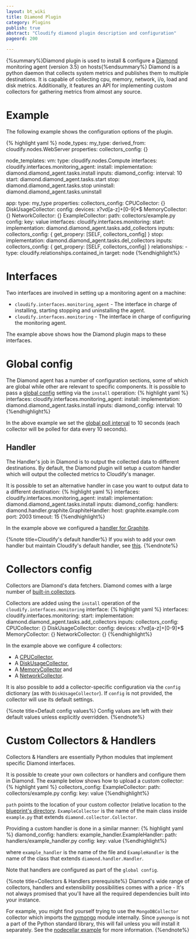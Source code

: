 ```yaml
---
layout: bt_wiki
title: Diamond Plugin
category: Plugins
publish: true
abstract: "Cloudify diamond plugin description and configuration"
pageord: 200

---
```


{%summary%}Diamond plugin is used to install & configure a [Diamond](https://github.com/BrightcoveOS/Diamond) monitoring agent (version 3.5) on hosts{%endsummary%}
Diamond is a python daemon that collects system metrics and publishes them to multiple destinations. It is capable of collecting cpu, memory, network, i/o, load and disk metrics.
Additionally, it features an API for implementing custom collectors for gathering metrics from almost any source.

# Example
The following example shows the configuration options of the plugin.

{% highlight yaml %}
node_types:
  my_type:
    derived_from: cloudify.nodes.WebServer
    properties:
      collectors_config: {}

node_templates:
  vm:
    type: cloudify.nodes.Compute
    interfaces:
      cloudify.interfaces.monitoring_agent:
        install:
          implementation: diamond.diamond_agent.tasks.install
          inputs:
            diamond_config:
              interval: 10
        start: diamond.diamond_agent.tasks.start
        stop: diamond.diamond_agent.tasks.stop
        uninstall: diamond.diamond_agent.tasks.uninstall

  app:
    type: my_type
    properties:
      collectors_config:
        CPUCollector: {}
        DiskUsageCollector:
          config:
            devices: x?vd[a-z]+[0-9]*$
        MemoryCollector: {}
        NetworkCollector: {}
        ExampleCollector:
          path: collectors/example.py
          config:
              key: value
    interfaces:
      cloudify.interfaces.monitoring:
        start:
          implementation: diamond.diamond_agent.tasks.add_collectors
          inputs:
            collectors_config: { get_propery: [SELF, collectors_config] }
        stop:
          implementation: diamond.diamond_agent.tasks.del_collectors
          inputs:
            collectors_config: { get_propery: [SELF, collectors_config] }
    relationships:
      - type: cloudify.relationships.contained_in
        target: node
{%endhighlight%}

# Interfaces
Two interfaces are involved in setting up a monitoring agent on a machine:

* `cloudify.interfaces.monitoring_agent` - The interface in charge of installing, starting stopping and uninstalling the agent.
* `cloudify.interfaces.monitoring` - The interface in charge of configuring the monitoring agent.

The example above shows how the Diamond plugin maps to these interfaces.

# Global config
The Diamond agent has a number of configuration sections, some of which are global while other are relevant to specific components.
It is possible to pass a [global config](https://github.com/BrightcoveOS/Diamond/blob/v3.5/conf/diamond.conf.example) setting via the `install` operation:
{% highlight yaml %}
interfaces:
  cloudify.interfaces.monitoring_agent:
    install:
      implementation: diamond.diamond_agent.tasks.install
      inputs:
        diamond_config:
          interval: 10
{%endhighlight%}

In the above example we set the [global poll interval](https://github.com/BrightcoveOS/Diamond/blob/v3.5/conf/diamond.conf.example#L176) to 10 seconds
(each collector will be polled for data every 10 seconds).

## Handler
The Handler's job in Diamond is to output the collected data to different destinations. By default, the Diamond plugin will setup a custom handler which will output the collected metrics to Cloudify's manager.

It is possible to set an alternative handler in case you want to output data to a different destination:
{% highlight yaml %}
interfaces:
  cloudify.interfaces.monitoring_agent:
    install:
      implementation: diamond.diamond_agent.tasks.install
      inputs:
        diamond_config:
          handlers:
            diamond.handler.graphite.GraphiteHandler:
              host: graphite.example.com
              port: 2003
              timeout: 15
{%endhighlight%}

In the example above we configured a [handler for Graphite](https://github.com/BrightcoveOS/Diamond/wiki/handler-GraphiteHandler).

{%note title=Cloudify's default handler%}
If you wish to add your own handler but maintain Cloudify's default handler, see [this](https://github.com/cloudify-cosmo/cloudify-diamond-plugin/blob/1.1/diamond_agent/tasks.py#L38).
{%endnote%}

# Collectors config
Collectors are Diamond's data fetchers. Diamond comes with a large number of [built-in collectors](https://github.com/BrightcoveOS/Diamond/wiki/Collectors).

Collectors are added using the `install` operation of the `cloudify.interfaces.monitoring` interface:
{% highlight yaml %}
interfaces:
  cloudify.interfaces.monitoring:
    start:
      implementation: diamond.diamond_agent.tasks.add_collectors
      inputs:
        collectors_config:
          CPUCollector: {}
          DiskUsageCollector:
            config:
              devices: x?vd[a-z]+[0-9]*$
          MemoryCollector: {}
          NetworkCollector: {}
{%endhighlight%}

In the example above we configure 4 collectors:

* A [CPUCollector](https://github.com/BrightcoveOS/Diamond/wiki/collectors-CPUCollector),
* A [DiskUsageCollector](https://github.com/BrightcoveOS/Diamond/wiki/collectors-DiskUsageCollector),
* A [MemoryCollector](https://github.com/BrightcoveOS/Diamond/wiki/collectors-MemoryCollector) and
* A [NetworkCollector](https://github.com/BrightcoveOS/Diamond/wiki/collectors-NetworkCollector).

It is also possible to add a collector-specific configuration via the `config` dictionary (as with `DiskUsageCollector`). If `config` is not provided, the collector will use its default settings.

{%note title=Default config values%}
Config values are left with their default values unless explicitly overridden.
{%endnote%}

# Custom Collectors & Handlers
Collectors & Handlers are essentially Python modules that implement specific Diamond interfaces.

It is possible to create your own collectors or handlers and configure them in Diamond. The example below shows how to upload a custom collector:
{% highlight yaml %}
collectors_config:
  ExampleCollector:
    path: collectors/example.py
      config:
        key: value
{%endhighlight%}

`path` points to the location of your custom collector (relative location to the [blueprint's directory]({{page.terminology_link}}#blueprint-directory). `ExampleCollector` is the name of the main class inside `example.py` that extends `diamond.collector.Collector`.

Providing a custom handler is done in a similar manner:
{% highlight yaml %}
diamond_config:
  handlers:
    example_handler.ExampleHandler:
      path: handlers/example_handler.py
      config:
        key: value
{%endhighlight%}

where `example_handler` is the name of the file and `ExampleHandler` is the name of the class that extends `diamond.handler.Handler`.

Note that handlers are configured as part of the `global config`.

{%note title=Collectors & Handlers prerequisite%}
Diamond's wide range of collectors, handlers and extensibility possibilities comes with a price - It's not always promised that you'll have all the required dependencies built into your instance.

For example, you might find yourself trying to use the `MongoDBCollector` collector which imports the [pymongo](http://api.mongodb.org/python/current/) module internally.
Since `pymongo` is not a part of the Python standard library, this will fail unless you will install it separately.
See the [nodecellar example](https://github.com/cloudify-cosmo/cloudify-nodecellar-example) for more information.
{%endnote%}
